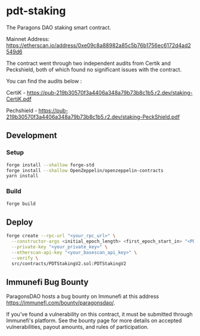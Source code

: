 # pdt-staking
The Paragons DAO staking smart contract.

Mainnet Address: https://etherscan.io/address/0xe09c8a88982a85c5b76b1756ec6172d4ad2549d6

The contract went through two independent audits from Certik and Peckshield, both of which found no significant issues with the contract.

You can find the audits below : 

CertiK - https://pub-219b30570f3a4406a348a79b73b8c1b5.r2.dev/staking-CertiK.pdf

Pechshield - https://pub-219b30570f3a4406a348a79b73b8c1b5.r2.dev/staking-PeckShield.pdf

## Development

### Setup

```bash
forge install --shallow forge-std
forge install --shallow OpenZeppelin/openzeppelin-contracts
yarn install
```

### Build

```bash
forge build
```

## Deploy

```bash
forge create --rpc-url "<your_rpc_url>" \
  --constructor-args <initial_epoch_length> <first_epoch_start_in> "<PDTOFT_address>" "<initial_owner_address>" \
  --private-key "<your_private_key>" \
  --etherscan-api-key "<your_basescan_api_key>" \
  --verify \
  src/contracts/PDTStakingV2.sol:PDTStakingV2
```

## Immunefi Bug Bounty

ParagonsDAO hosts a bug bounty on Immunefi at this address https://immunefi.com/bounty/paragonsdao/. 

If you've found a vulnerability on this contract, it must be submitted through Immunefi's platform. See the bounty page for more details on accepted vulnerabilities, payout amounts, and rules of participation.